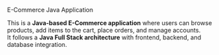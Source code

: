 E-Commerce Java Application

This is a **Java-based E-Commerce application** where users can browse products, add items to the cart, place orders, and manage accounts.  
It follows a **Java Full Stack architecture** with frontend, backend, and database integration.
